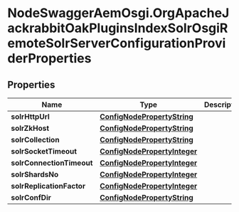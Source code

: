 # NodeSwaggerAemOsgi.OrgApacheJackrabbitOakPluginsIndexSolrOsgiRemoteSolrServerConfigurationProviderProperties

## Properties

Name | Type | Description | Notes
------------ | ------------- | ------------- | -------------
**solrHttpUrl** | [**ConfigNodePropertyString**](ConfigNodePropertyString.md) |  | [optional] 
**solrZkHost** | [**ConfigNodePropertyString**](ConfigNodePropertyString.md) |  | [optional] 
**solrCollection** | [**ConfigNodePropertyString**](ConfigNodePropertyString.md) |  | [optional] 
**solrSocketTimeout** | [**ConfigNodePropertyInteger**](ConfigNodePropertyInteger.md) |  | [optional] 
**solrConnectionTimeout** | [**ConfigNodePropertyInteger**](ConfigNodePropertyInteger.md) |  | [optional] 
**solrShardsNo** | [**ConfigNodePropertyInteger**](ConfigNodePropertyInteger.md) |  | [optional] 
**solrReplicationFactor** | [**ConfigNodePropertyInteger**](ConfigNodePropertyInteger.md) |  | [optional] 
**solrConfDir** | [**ConfigNodePropertyString**](ConfigNodePropertyString.md) |  | [optional] 


